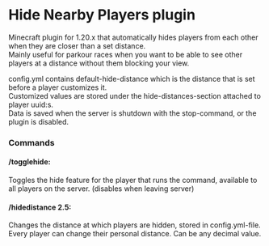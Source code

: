 # Hide Nearby Players plugin
Minecraft plugin for 1.20.x that automatically hides players from each other when they are closer than a set distance.  
Mainly useful for parkour races when you want to be able to see other players at a distance without them blocking your view.

config.yml contains default-hide-distance which is the distance that is set before a player customizes it.  
Customized values are stored under the hide-distances-section attached to player uuid:s.  
Data is saved when the server is shutdown with the stop-command, or the plugin is disabled.

### Commands
#### /togglehide:  
Toggles the hide feature for the player that runs the command, available to all players on the server. (disables when leaving server)  

#### /hidedistance 2.5:  
Changes the distance at which players are hidden, stored in config.yml-file.  
Every player can change their personal distance.
Can be any decimal value.
